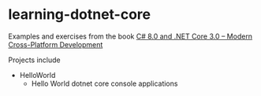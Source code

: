 # learning-dotnet-core
Examples and exercises from the book [C# 8.0 and .NET Core 3.0 – Modern Cross-Platform Development](https://www.amazon.com/8-0-NET-Core-3-0-Cross-Platform/dp/1788478126/ref=sr_1_1?dchild=1&keywords=c%23+and+.net+core&qid=1603611213&sr=8-1 "C# 8.0 and .NET Core 3.0 – Modern Cross-Platform Development")

Projects include
* HelloWorld
  * Hello World dotnet core console applications
